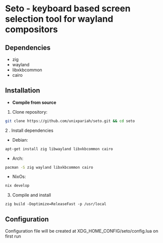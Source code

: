 # Seto - keyboard based screen selection tool for wayland compositors

## Dependencies

- zig
- wayland
- libxkbcommon
- cairo

## Installation

- **Compile from source**

1. Clone repository:

```bash
git clone https://github.com/unixpariah/seto.git && cd seto
```

2 . Install dependencies

- Debian:

```bash
apt-get install zig libwayland libxkbcommon cairo
```

- Arch:

```bash
pacman -S zig wayland libxkbcommon cairo
```

- NixOs:

```bash
nix develop
```

3. Compile and install

```zig
zig build -Doptimize=ReleaseFast -p /usr/local
```

## Configuration

Configuration file will be created at XDG_HOME_CONFIG/seto/config.lua on first run
